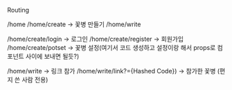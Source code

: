 Routing 

/home 
/home/create  -> 꽃병 만들기
/home/write


/home/create/login -> 로그인
/home/create/register -> 회원가입
/home/create/potset -> 꽃병 설정(여기서 코드 생성하고 설정이랑 해서 props로 컴포넌트 사이에 보내면 될듯?)



/home/write -> 링크 참가
/home/write/link?={Hashed Code}) -> 참가한 꽃병 (편지 쓴 사람 전용)   
